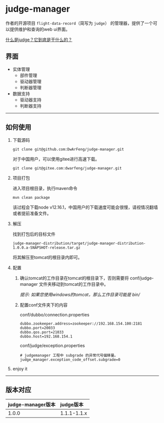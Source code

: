 # judge-manager

作者的开源项目 `flight-data-record`（简写为 `judge`） 的管理器，提供了一个可以提供维护和查询的web ui界面。

[什么是judge？它到底是干什么的？](https://github.com/DwArFeng/judge)

## 界面

- 实体管理
  - 部件管理
  - 驱动器管理
  - 判断器管理
- 数据支持
  - 驱动器支持
  - 判断器支持
  
---

## 如何使用

1. 下载源码
   ```
   git clone git@github.com:DwArFeng/judge-manager.git
   ```
   对于中国用户，可以使用gitee进行高速下载。
   ```
   git clone git@gitee.com:dwarfeng/judge-manager.git
   ```
   
2. 项目打包

   进入项目根目录，执行maven命令
   ```
   mvn clean package
   ```
   该过程会下载node v12.16.1，中国用户的下载速度可能会很慢，请视情况翻墙或者提前准备文件。

3. 解压

   找到打包后的目标文件 
   ```
   judge-manager-distribution/target/judge-manager-distribution-1.0.0.a-SNAPSHOT-release.tar.gz
   ```
   将其解压至tomcat的根目录内即可。

4. 配置

   1. 确认tomcat的工作目录在tomcat的根目录下，否则需要将 conf/judge-manager 文件夹移动到tomcat的工作目录中。
      
      *提示: 如果您使用windows的tomcat，那么工作目录可能是 bin/*
      
   2. 配置conf文件夹下的内容
   
      conf/dubbo/connection.properties
      ``` properties
      dubbo.zookeeper.address=zookeeper://192.168.154.100:2181
      dubbo.port=20033
      dubbo.qos.port=21033
      dubbo.host=192.168.154.1
      ```
      
      conf/judge/exception.properties
      ``` properties
      # judgemanager 工程中 subgrade 的异常代号偏移量。
      judge_manager.exception_code_offset.subgrade=0
      ```
      
5. enjoy it

---

## 版本对应

|judge-manager版本|judge版本|
|:---|:---|
|1.0.0|1.1.1-1.1.x|
